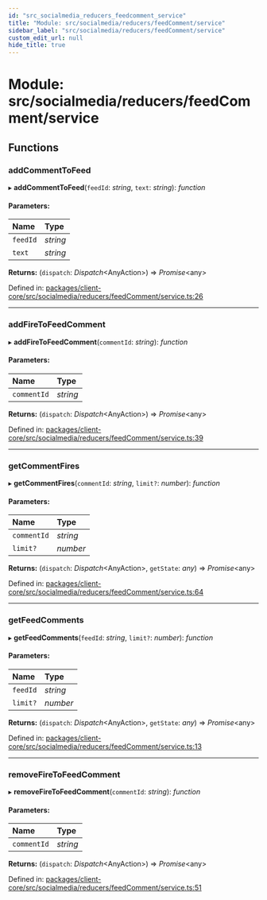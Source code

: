 ```yaml
---
id: "src_socialmedia_reducers_feedcomment_service"
title: "Module: src/socialmedia/reducers/feedComment/service"
sidebar_label: "src/socialmedia/reducers/feedComment/service"
custom_edit_url: null
hide_title: true
---
```


# Module: src/socialmedia/reducers/feedComment/service

## Functions

### addCommentToFeed

▸ **addCommentToFeed**(`feedId`: *string*, `text`: *string*): *function*

#### Parameters:

Name | Type |
:------ | :------ |
`feedId` | *string* |
`text` | *string* |

**Returns:** (`dispatch`: *Dispatch*<AnyAction\>) => *Promise*<any\>

Defined in: [packages/client-core/src/socialmedia/reducers/feedComment/service.ts:26](https://github.com/xr3ngine/xr3ngine/blob/a16a45d7e/packages/client-core/src/socialmedia/reducers/feedComment/service.ts#L26)

___

### addFireToFeedComment

▸ **addFireToFeedComment**(`commentId`: *string*): *function*

#### Parameters:

Name | Type |
:------ | :------ |
`commentId` | *string* |

**Returns:** (`dispatch`: *Dispatch*<AnyAction\>) => *Promise*<any\>

Defined in: [packages/client-core/src/socialmedia/reducers/feedComment/service.ts:39](https://github.com/xr3ngine/xr3ngine/blob/a16a45d7e/packages/client-core/src/socialmedia/reducers/feedComment/service.ts#L39)

___

### getCommentFires

▸ **getCommentFires**(`commentId`: *string*, `limit?`: *number*): *function*

#### Parameters:

Name | Type |
:------ | :------ |
`commentId` | *string* |
`limit?` | *number* |

**Returns:** (`dispatch`: *Dispatch*<AnyAction\>, `getState`: *any*) => *Promise*<any\>

Defined in: [packages/client-core/src/socialmedia/reducers/feedComment/service.ts:64](https://github.com/xr3ngine/xr3ngine/blob/a16a45d7e/packages/client-core/src/socialmedia/reducers/feedComment/service.ts#L64)

___

### getFeedComments

▸ **getFeedComments**(`feedId`: *string*, `limit?`: *number*): *function*

#### Parameters:

Name | Type |
:------ | :------ |
`feedId` | *string* |
`limit?` | *number* |

**Returns:** (`dispatch`: *Dispatch*<AnyAction\>, `getState`: *any*) => *Promise*<any\>

Defined in: [packages/client-core/src/socialmedia/reducers/feedComment/service.ts:13](https://github.com/xr3ngine/xr3ngine/blob/a16a45d7e/packages/client-core/src/socialmedia/reducers/feedComment/service.ts#L13)

___

### removeFireToFeedComment

▸ **removeFireToFeedComment**(`commentId`: *string*): *function*

#### Parameters:

Name | Type |
:------ | :------ |
`commentId` | *string* |

**Returns:** (`dispatch`: *Dispatch*<AnyAction\>) => *Promise*<any\>

Defined in: [packages/client-core/src/socialmedia/reducers/feedComment/service.ts:51](https://github.com/xr3ngine/xr3ngine/blob/a16a45d7e/packages/client-core/src/socialmedia/reducers/feedComment/service.ts#L51)
